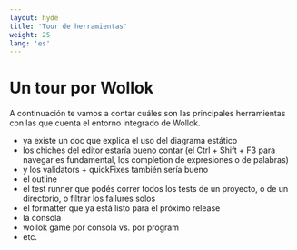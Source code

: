 ```yaml
---
layout: hyde
title: 'Tour de herramientas'
weight: 25
lang: 'es'
---
```


# Un tour por Wollok

A continuación te vamos a contar cuáles son las principales herramientas con las que cuenta el entorno integrado de Wollok.

- ya existe un doc que explica el uso del diagrama estático
- los chiches del editor estaría bueno contar (el Ctrl + Shift + F3 para navegar es fundamental, los completion de expresiones o de palabras)
- y los validators + quickFixes también sería bueno
- el outline
- el test runner que podés correr todos los tests de un proyecto, o de un directorio, o filtrar los failures solos
- el formatter que ya está listo para el próximo release
- la consola
- wollok game por consola vs. por program
- etc.
